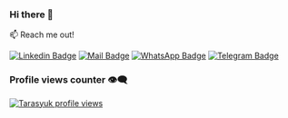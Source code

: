 ### Hi there 👋

:mailbox: Reach me out!

[![Linkedin Badge](https://img.shields.io/badge/-Pavlo_Tarasiuk-0e76a8?style=flat&labelColor=0e76a8&logo=linkedin&logoColor=white)](https://www.linkedin.com/in/pavlo-tarasiuk/)
[![Mail Badge](https://img.shields.io/badge/-Pasha.Tarasyuk@gmail.com-c0392b?style=flat&labelColor=c0392b&logo=gmail&logoColor=white)](mailto:pasha.tarasyuk@gmail.com)
[![WhatsApp Badge](https://img.shields.io/badge/-+380_50_911_1257-075E54?style=flat&labelColor=075E54&logo=whatsapp&logoColor=white)](https://wa.me/380509111257)
[![Telegram Badge](https://img.shields.io/badge/-@pavlo__tarasiuk-0088cc?style=flat&labelColor=0088cc&logo=telegram&logoColor=white)](https://t.me/pavlo_tarasiuk)

### Profile views counter 👁️‍🗨️

[![Tarasyuk profile views](https://u8views.com/api/v1/github/profiles/57711130/views/day-week-month-total-count.svg)](https://u8views.com/github/PTarasyuk)

<!--
**PTarasyuk/PTarasyuk** is a ✨ _special_ ✨ repository because its `README.md` (this file) appears on your GitHub profile.

Here are some ideas to get you started:

- 🔭 I’m currently working on ...
- 🌱 I’m currently learning ...
- 👯 I’m looking to collaborate on ...
- 🤔 I’m looking for help with ...
- 💬 Ask me about ...
- 📫 How to reach me: ...
- 😄 Pronouns: ...
- ⚡ Fun fact: ...
-->
